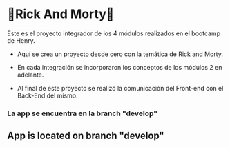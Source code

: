 <h1>🚀Rick And Morty🚀</h1>
 
 <span></span>
 <p>Este es el proyecto integrador de los 4 módulos realizados en el bootcamp de Henry.</p>
<ul>
 <p>
  <li>Aquí se crea un proyecto desde cero con la temática de Rick and Morty.</p></li>
  <li>En cada integración se incorporaron los conceptos de los módulos 2 en adelante.</p></li>
  <li>Al final de este proyecto se realizó la comunicación del Front-end con el Back-End del mismo.</p></li>
  </p>
</ul>
<span><h3>La app se encuentra en la branch "develop"</h3></span>



<span><h2>App is located on branch "develop"</h2></span>


